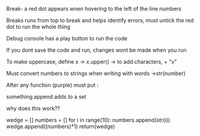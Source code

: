 Break- a red dot appears wnen hovering to the left of the line numbers

Breaks runs from top to break and helps identify errors, must untick the red dot to run the whole thing

Debug console has a play button to run the code

If you dont save the code and run, changes wont be made when you run

To make uppercase, define x -> x.upper() -> to add characters, + "x"

Must convert numbers to strings when writing with words ->str(number)

After any function (purple) must put :

something.append adds to a set

why does this work??

wedge = []
    numbers = []
    for i in range(10):
        numbers.append(str(i))
        wedge.append((numbers)*1)
    return(wedge)
